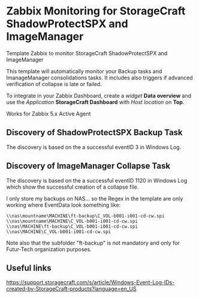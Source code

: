 # Zabbix Monitoring for StorageCraft ShadowProtectSPX and ImageManager
Template Zabbix to monitor StorageCraft ShadowProtectSPX and ImageManager

This template will automatically monitor your Backup tasks and ImanageManager consolidations tasks. It includes also triggers if advanced verification of collapse is late or failed.

To integrate in your Zabbix Dashboard, create a *widget* **Data overview** and use the *Application* **StorageCraft Dashboard** with *Host location* on **Top**.

Works for Zabbix 5.x Active Agent

## Discovery of ShadowProtectSPX Backup Task
The discovery is based on the a successful eventID 3 in Windows Log.

## Discovery of ImageManager Collapse Task
The discovery is based on the a successful eventID 1120 in Windows Log which show the successful creation of a collapse file.

I only store my backups on NAS... so the Regex in the template are only working where EventData look something like:

```
\\nas\mountname\MACHINE\ft-backup\C_VOL-b001-i001-cd-cw.spi 
\\nas\mountname\MACHINE\C_VOL-b001-i001-cd-cw.spi 
\\nas\MACHINE\ft-backup\C_VOL-b001-i001-cd-cw.spi 
\\nas\MACHINE\C_VOL-b001-i001-cd-cw.spi 
```

Note also that the subfolder "ft-backup" is not mandatory and only for Futur-Tech organization purposes.

## Useful links
https://support.storagecraft.com/s/article/Windows-Event-Log-IDs-created-by-StorageCraft-products?language=en_US

